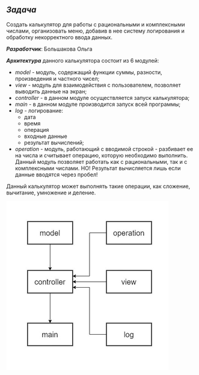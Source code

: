## _**Задача**_

Создать калькулятор для работы с рациональными и комплексными числами, организовать меню, добавив в нее систему логирования и обработку некорректного ввода данных.


_**Разработчик**_: Большакова Ольга

_**Архитектура**_ данного калькулятора состоит из 6 модулей:
- *model* - модуль, содержащий функции суммы, разности, произведения и частного чисел;
- *view* - модуль для взаимодействия с пользователем, позволяет выводить данные на экран;
- *controller* - в данном модуле осуществляется запуск калькулятора;
- *main* - в данном модуле производится запуск всей программы;
- *log* - логирование:
    - дата
    - время
    - операция
    - входные данные
    - результат вычислений;
- *operation* - модуль, работающий с вводимой строкой - разбивает ее на числа и считывает операцию, которую необходимо выполнить. Данный модуль позволяет работать как с рациональными, так и с комплексными числами. НО! Результат вычисляется лишь если данные вводятся через пробел!

Данный калькулятор может выполнять такие операции, как сложение, вычитание, умножение и деление.  

![Архитектура калькулятора](калькулятор.jpg)


